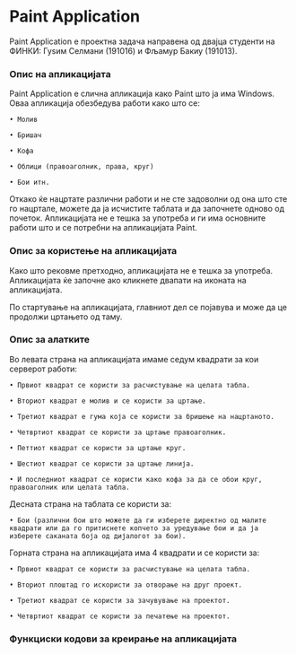 # Paint Application 

Paint Application е проектна задача направена од двајца студенти на ФИНКИ: Гуѕим Селмани (191016) и Фљамур Бакиу (191013).

### Опис на апликацијата

Paint Application е слична апликација како Paint што ја има Windows. Оваа апликација обезбедува работи како што се:

    • Молив
    
    • Бришач
    
    • Кофа
    
    • Облици (правоаголник, права, круг)
    
    • Бои итн.

 Откако ќе нацртате различни работи и не сте задоволни од она што сте го нацртале, можете да ја исчистите таблата и да започнете одново од почеток. Апликацијата не е тешка за употреба и ги има основните работи што и се потребни на апликацијата Paint.
 
### Oпис за користење на апликацијата

Како што рековме претходно, апликацијата не е тешка за употреба. Апликацијата ќе започне ако кликнете двапати на иконата на апликацијата.

По стартување на апликацијата, главниот дел се појавува и може да це продолжи цртањето од таму.

### Опис за алатките

Во левата страна на апликацијата имаме седум квадрати за кои серверот работи:

    • Првиот квадрат се користи за расчистување на целата табла.
    
    • Вториот квадрат е молив и се користи за цртање.
    
    • Третиот квадрат е гума која се користи за бришење на нацртаното.
    
    • Четвртиот квадрат се користи за цртање правоаголник.
    
    • Петтиот квадрат се користи за цртање круг.
    
    • Шестиот квадрат се користи за цртање линија.
    
    • И последниот квадрат се користи како кофа за да се обои круг, правоаголник или целата табла.
    
Десната страна на таблата се користи за:

    • Бои (различни бои што можете да ги изберете директно од малите квадрати или да го притиснете копчето за уредување бои и да ја изберете саканата боја од дијалогот за бои).


Горната страна на апликацијата има 4 квадрати и се користи за:

    • Првиот квадрат се користи за расчистување на целата табла.
    
    • Вториот плоштад го искористи за отворање на друг проект.
    
    • Третиот квадрат се користи за зачувување на проектот.
    
    • Четвртиот квадрат се користи за печатење на проектот.
      

### Функциски кодови за креирање на апликацијата
